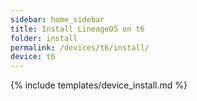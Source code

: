 ```yaml
---
sidebar: home_sidebar
title: Install LineageOS on t6
folder: install
permalink: /devices/t6/install/
device: t6
---
```

{% include templates/device_install.md %}
